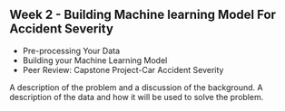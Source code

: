 ## Week 2 - Building Machine learning Model For Accident Severity

* Pre-processing Your Data
* Building your Machine Learning Model
* Peer Review: Capstone Project-Car Accident Severity



A description of the problem and a discussion of the background. 
A description of the data and how it will be used to solve the problem. 
